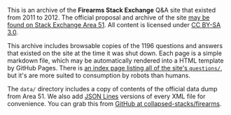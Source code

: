 This is an archive of the **Firearms Stack Exchange** Q&A site that existed from 2011 to 2012. The official proposal and archive of the site [may be found on Stack Exchange Area 51](https://area51.stackexchange.com/proposals/164). All content is licensed under [CC BY-SA 3.0](https://creativecommons.org/licenses/by-sa/3.0/).

This archive includes browsable copies of the 1196 questions and answers that existed on the site at the time it was shut down. Each page is a simple markdown file, which may be automatically rendered into a HTML template by GitHub Pages. There is [an index page listing all of the site's `questions/`](https://collapsed-stacks.github.io/firearms/questions/), but it's are more suited to consumption by robots than humans.

The `data/` directory includes a copy of contents of the official data dump from Area 51. We also add [JSON Lines](http://jsonlines.org/) versions of every XML file for convenience. You can grab this from [GitHub at collapsed-stacks/firearms](https://github.com/collapsed-stacks/firearms).
